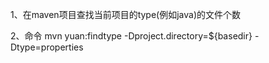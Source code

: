 1、在maven项目查找当前项目的type(例如java)的文件个数

2、命令
mvn yuan:findtype -Dproject.directory=${basedir} -Dtype=properties
